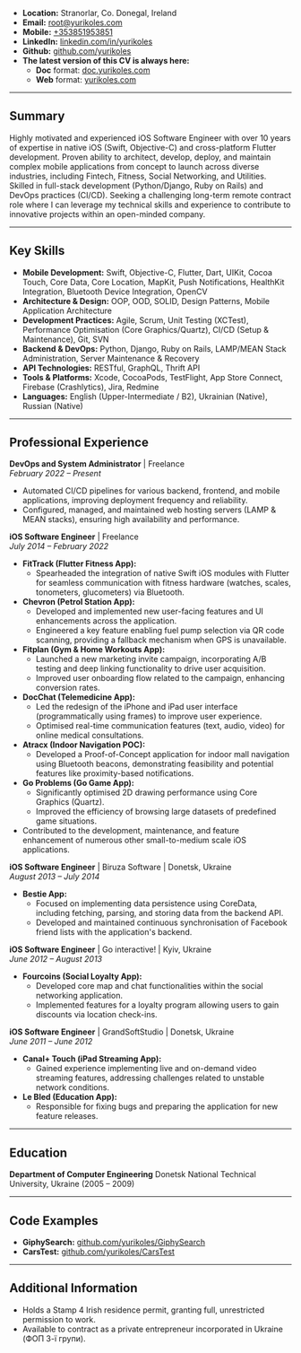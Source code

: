 * **Location:** Stranorlar, Co. Donegal, Ireland
* **Email:** root@yurikoles.com
* **Mobile:** [+353851953851](tel:+353851953851)
* **LinkedIn:** [linkedin.com/in/yurikoles](https://linkedin.com/in/yurikoles)
* **Github:** [github.com/yurikoles](https://github.com/yurikoles)
* **The latest version of this CV is always here:**
    * **Doc** format: [doc.yurikoles.com](https://doc.yurikoles.com)
    * **Web** format: [yurikoles.com](https://yurikoles.com)

---

## Summary

Highly motivated and experienced iOS Software Engineer with over 10 years of expertise in native iOS (Swift, Objective-C) and cross-platform Flutter development. Proven ability to architect, develop, deploy, and maintain complex mobile applications from concept to launch across diverse industries, including Fintech, Fitness, Social Networking, and Utilities. Skilled in full-stack development (Python/Django, Ruby on Rails) and DevOps practices (CI/CD). Seeking a challenging long-term remote contract role where I can leverage my technical skills and experience to contribute to innovative projects within an open-minded company.

---

## Key Skills

* **Mobile Development:** Swift, Objective-C, Flutter, Dart, UIKit, Cocoa Touch, Core Data, Core Location, MapKit, Push Notifications, HealthKit Integration, Bluetooth Device Integration, OpenCV
* **Architecture & Design:** OOP, OOD, SOLID, Design Patterns, Mobile Application Architecture
* **Development Practices:** Agile, Scrum, Unit Testing (XCTest), Performance Optimisation (Core Graphics/Quartz), CI/CD (Setup & Maintenance), Git, SVN
* **Backend & DevOps:** Python, Django, Ruby on Rails, LAMP/MEAN Stack Administration, Server Maintenance & Recovery
* **API Technologies:** RESTful, GraphQL, Thrift API
* **Tools & Platforms:** Xcode, CocoaPods, TestFlight, App Store Connect, Firebase (Crashlytics), Jira, Redmine
* **Languages:** English (Upper-Intermediate / B2), Ukrainian (Native), Russian (Native)

---

## Professional Experience

**DevOps and System Administrator** | Freelance
<br>
*February 2022 – Present*
* Automated CI/CD pipelines for various backend, frontend, and mobile applications, improving deployment frequency and reliability.
* Configured, managed, and maintained web hosting servers (LAMP & MEAN stacks), ensuring high availability and performance.

**iOS Software Engineer** | Freelance
<br>
*July 2014 – February 2022*
* **FitTrack (Flutter Fitness App):**
    * Spearheaded the integration of native Swift iOS modules with Flutter for seamless communication with fitness hardware (watches, scales, tonometers, glucometers) via Bluetooth.
* **Chevron (Petrol Station App):**
    * Developed and implemented new user-facing features and UI enhancements across the application.
    * Engineered a key feature enabling fuel pump selection via QR code scanning, providing a fallback mechanism when GPS is unavailable.
* **Fitplan (Gym & Home Workouts App):**
    * Launched a new marketing invite campaign, incorporating A/B testing and deep linking functionality to drive user acquisition.
    * Improved user onboarding flow related to the campaign, enhancing conversion rates.
* **DocChat (Telemedicine App):**
    * Led the redesign of the iPhone and iPad user interface (programmatically using frames) to improve user experience.
    * Optimised real-time communication features (text, audio, video) for online medical consultations.
* **Atracx (Indoor Navigation POC):**
    * Developed a Proof-of-Concept application for indoor mall navigation using Bluetooth beacons, demonstrating feasibility and potential features like proximity-based notifications.
* **Go Problems (Go Game App):**
    * Significantly optimised 2D drawing performance using Core Graphics (Quartz).
    * Improved the efficiency of browsing large datasets of predefined game situations.
* Contributed to the development, maintenance, and feature enhancement of numerous other small-to-medium scale iOS applications.

**iOS Software Engineer** | Biruza Software | Donetsk, Ukraine
<br>
*August 2013 – July 2014*
* **Bestie App:**
    * Focused on implementing data persistence using CoreData, including fetching, parsing, and storing data from the backend API.
    * Developed and maintained continuous synchronisation of Facebook friend lists with the application's backend.

**iOS Software Engineer** | Go interactive! | Kyiv, Ukraine
<br>
*June 2012 – August 2013*
* **Fourcoins (Social Loyalty App):**
    * Developed core map and chat functionalities within the social networking application.
    * Implemented features for a loyalty program allowing users to gain discounts via location check-ins.

**iOS Software Engineer** | GrandSoftStudio | Donetsk, Ukraine
<br>
*June 2011 – June 2012*
* **Canal+ Touch (iPad Streaming App):**
    * Gained experience implementing live and on-demand video streaming features, addressing challenges related to unstable network conditions.
* **Le Bled (Education App):**
    * Responsible for fixing bugs and preparing the application for new feature releases.

---

## Education

**Department of Computer Engineering**
Donetsk National Technical University, Ukraine (2005 – 2009)

---

## Code Examples

* **GiphySearch:** [github.com/yurikoles/GiphySearch](https://github.com/yurikoles/GiphySearch)
* **CarsTest:** [github.com/yurikoles/CarsTest](https://github.com/yurikoles/CarsTest)

---

## Additional Information

* Holds a Stamp 4 Irish residence permit, granting full, unrestricted permission to work.
* Available to contract as a private entrepreneur incorporated in Ukraine (ФОП 3-ї групи).
